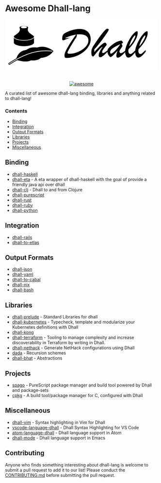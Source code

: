 # Awesome Dhall-lang

<div align="center">
    <div>
        <img width="500" src="img/dhall-logo.png" alt="dhall-logo">
    </div>
    <br>
    <br>
    <a href="https://awesome.re">
        <img src="https://awesome.re/badge-flat2.svg" alt="awesome">
    </a>
</div>

A curated list of awesome dhall-lang binding, libraries and anything related to dhall-lang!

### Contents
- [Binding](#binding)
- [Integration](#integration)
- [Output Formats](##output-formats)
- [Libraries](#libraries)
- [Projects](#projects)
- [Miscellaneous](#miscellaneous)

## Binding
- [dhall-haskell](https://github.com/dhall-lang/dhall-haskell)
- [dhall-eta](https://github.com/eta-lang/dhall-eta) - A eta wrapper of dhall-haskell with the goal of provide a friendly java api over dhall
- [dhall-clj](https://github.com/f-f/dhall-clj) - Dhall to and from Clojure
- [dhall-purescript](https://github.com/MonoidMusician/dhall-purescript)
- [dhall-rust](https://github.com/Nadrieril/dhall-rust)
- [dhall-ruby](https://git.sr.ht/~singpolyma/dhall-ruby)
- [dhall-python](https://github.com/SupraSummus/dhall-python)

## Integration
- [dhall-rails](https://git.sr.ht/~singpolyma/dhall-rails)
- [dhall-to-etlas](https://github.com/eta-lang/dhall-to-etlas)

## Output Formats
- [dhall-json](https://github.com/dhall-lang/dhall-haskell/tree/master/dhall-json)
- [dhall-yaml](https://github.com/dhall-lang/dhall-haskell/tree/master/dhall-json)
- [dhall-to-cabal](https://github.com/dhall-lang/dhall-to-cabal)
- [dhall-nix](https://github.com/dhall-lang/dhall-haskell/tree/master/dhall-nix)
- [dhall-bash](https://github.com/dhall-lang/dhall-haskell/tree/master/dhall-bash)

## Libraries
- [dhall-prelude](https://github.com/dhall-lang/dhall-lang/tree/master/Prelude) - Standard Libraries for dhall
- [dhall-kubernetes](https://github.com/dhall-lang/dhall-kubernetes) - Typecheck, template and modularize your Kubernetes definitions with Dhall
- [dhall-kong](https://github.com/RyanSiu1995/dhall-kong)
- [dhall-terraform](https://github.com/blast-hardcheese/dhall-terraform) - Tooling to manage complexity and increase discoverability in Terraform by writing in Dhall.
- [dhall-nethack](https://github.com/dhall-lang/dhall-nethack) - Generate NetHack configurations using Dhall
- [dada](https://github.com/sellout/dada) - Recursion schemes
- [dhall-bhat](https://github.com/FormationAI/dhall-bhat/) - Abstractions

## Projects
- [spago](https://github.com/spacchetti/spago) - PureScript package manager and build tool powered by Dhall and package-sets
- [cpkg](https://github.com/vmchale/cpkg) - A build tool/package manager for C, configured with Dhall

## Miscellaneous
- [dhall-vim](https://github.com/vmchale/dhall-vim) - Syntax highlighting in Vim for Dhall
- [vscode-language-dhall](https://github.com/PanAeon/vscode-language-dhall) - Dhall Syntax Highlighting for VS Code
- [atom-language-dhall](https://github.com/jmitchell/atom-language-dhall) - Dhall language support in Atom
- [dhall-mode](https://github.com/psibi/dhall-mode) - Dhall language support in Emacs

## Contributing
Anyone who finds something interesting about dhall-lang is welcome to submit a pull request to add it to our list!
Please conduct the [CONTRIBUTING.md](CONTRIBUTING.md) before submitting the pull request.
